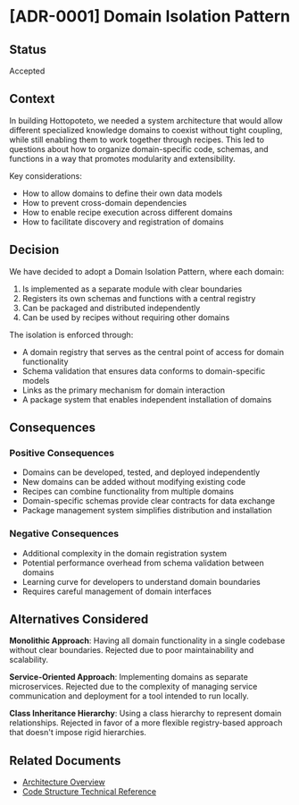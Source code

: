 # [ADR-0001] Domain Isolation Pattern

## Status

Accepted

## Context

In building Hottopoteto, we needed a system architecture that would allow different specialized knowledge domains to coexist without tight coupling, while still enabling them to work together through recipes. This led to questions about how to organize domain-specific code, schemas, and functions in a way that promotes modularity and extensibility.

Key considerations:
- How to allow domains to define their own data models
- How to prevent cross-domain dependencies
- How to enable recipe execution across different domains
- How to facilitate discovery and registration of domains

## Decision

We have decided to adopt a Domain Isolation Pattern, where each domain:

1. Is implemented as a separate module with clear boundaries
2. Registers its own schemas and functions with a central registry
3. Can be packaged and distributed independently
4. Can be used by recipes without requiring other domains

The isolation is enforced through:
- A domain registry that serves as the central point of access for domain functionality
- Schema validation that ensures data conforms to domain-specific models
- Links as the primary mechanism for domain interaction
- A package system that enables independent installation of domains

## Consequences

### Positive Consequences

- Domains can be developed, tested, and deployed independently
- New domains can be added without modifying existing code
- Recipes can combine functionality from multiple domains
- Domain-specific schemas provide clear contracts for data exchange
- Package management system simplifies distribution and installation

### Negative Consequences

- Additional complexity in the domain registration system
- Potential performance overhead from schema validation between domains
- Learning curve for developers to understand domain boundaries
- Requires careful management of domain interfaces

## Alternatives Considered

**Monolithic Approach**: Having all domain functionality in a single codebase without clear boundaries. Rejected due to poor maintainability and scalability.

**Service-Oriented Approach**: Implementing domains as separate microservices. Rejected due to the complexity of managing service communication and deployment for a tool intended to run locally.

**Class Inheritance Hierarchy**: Using a class hierarchy to represent domain relationships. Rejected in favor of a more flexible registry-based approach that doesn't impose rigid hierarchies.

## Related Documents

- [Architecture Overview](../../concepts/architecture.md)
- [Code Structure Technical Reference](../../reference/architecture-map.md)
